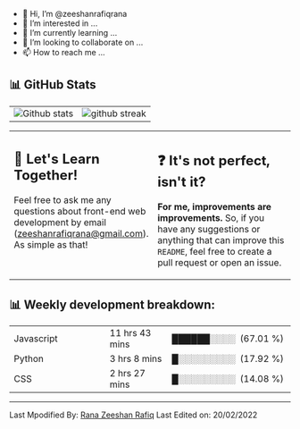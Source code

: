- 👋 Hi, I’m @zeeshanrafiqrana
- 👀 I’m interested in ...
- 🌱 I’m currently learning ...
- 💞️ I’m looking to collaborate on ...
- 📫 How to reach me ...

<!---
zeeshanrafiqrana/zeeshanrafiqrana is a ✨ special ✨ repository because its `README.md` (this file) appears on your GitHub profile.
You can click the Preview link to take a look at your changes.
--->

<!-- <div align="center">
<h2 align="center" style="margin: 5px 10px;">Github stats:</h2> 

[![](https://github-readme-stats.vercel.app/api?username=zeeshanrafiqrana&show_icons=true&theme=tokyonight&hide_border=true&locale=en)](https://github.com/zeeshanrafiqrana)
[![](https://github-readme-streak-stats.herokuapp.com/?user=zeeshanrafiqrana&theme=material-palenight)](https://github.com/zeeshanrafiqrana)

[![Top Langs](https://github-readme-stats.vercel.app/api/top-langs/?username=zeeshanrafiqrana&theme=material-palenight&hide=Jupyter&layout=compact)]
</div> -->

## :bar_chart: GitHub Stats

|                                                                                                           |                                                                                      |
| --------------------------------------------------------------------------------------------------------- | ------------------------------------------------------------------------------------ |
| ![Github stats](https://github-readme-stats.vercel.app/api?username=zeeshanrafiqrana&show_icons=true&locale=en) | ![github streak](https://github-readme-streak-stats.herokuapp.com/?user=zeeshanrafiqrana&) |

<table style="border: none">
  <tr>
  <td width="50%" valign="top">

## :raised_hands: Let's Learn Together!

Feel free to ask me any questions about front-end web development by email (<a href="mailto:zeeshanrafiqrana@gmail.com">zeeshanrafiqrana@gmail.com</a>). As simple as that!

  </td>
  <td width="50%" valign="top">

## :question: It's not perfect, isn't it?

**For me, improvements are improvements.** So, if you have any suggestions or anything that can improve this `README`, feel free to create a pull request or open an issue.

  </td>
  </tr>
</table>



<div>
  
<h2>📊 Weekly development breakdown: </h2>
<table>
                <tr>
                    <td width=215px;>
                        Javascript
                    </td>
                    <td>
                        11 hrs 43 mins
                    </td>
                    <td>
                        ██████░░░░&nbsp;&nbsp;(67.01 %)
                    </td>
                </tr>
                <tr>
                    <td width=220px;>
                        Python
                    </td>
                    <td width=145px;>
                        3 hrs 8 mins
                    </td>
                    <td width=230px;>
                        █░░░░░░░░░&nbsp;&nbsp;(17.92 %)
                    </td>
                </tr>
                <tr>
                    <td width=220px;>
                        CSS
                    </td>
                    <td width=145px;>
                        2 hrs 27 mins
                    </td>
                    <td width=230px;>
                        █░░░░░░░░░&nbsp;&nbsp;(14.08 %)
                    </td>
                </tr></table>
  </div>
  
------
Last Mpodified By: [Rana Zeeshan Rafiq](https://github.com/zeeshanrafiqrana)
Last Edited on: 20/02/2022
